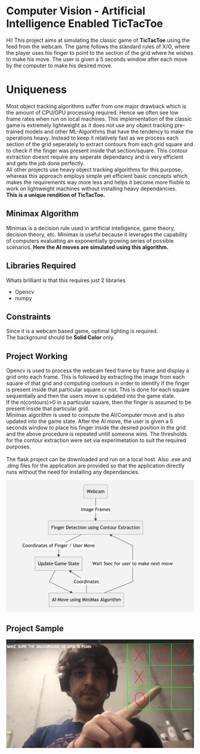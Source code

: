# Computer Vision - Artificial Intelligence Enabled TicTacToe

Hi! This project aims at simulating the classic game of **TicTacToe** using the feed from the webcam. The game follows the standard rules of X/O, where the player uses his finger to point to the section of the grid where he wishes to make his move. The user is given a 5 seconds window after each move by the computer to make his desired move.


# Uniqueness

Most object tracking algorithms suffer from one major drawback which is the amount of CPU/GPU processing required. Hence we often see low frame rates when run on local machines.
This implementation of the classic game is extremely lightweight as it does not use any object tracking pre-trained models and other ML-Algorithms that have the tendency to make the operations heavy. Instead to keep it relatively fast as we process each section of the grid seperately to extract contours from each grid square and to check if the finger was present inside that section/square. This contour extraction doesnt require any seperate dependancy and is very efficient and gets the job done perfectly. <br>All other projects use heavy object tracking algorithms for this purpose, whereas this approach employs simple yet efficient basic concepts which makes the requirements way more less and helps it become more flixble to work on lightweight machines without installing heavy dependancies.<br>
**This is a unique rendition of TicTacToe.**

## Minimax Algorithm

Minimax is a decision rule used in artificial intelligence, game theory, decision theory, etc. Minimax is useful because it leverages the capability of computers evaluating an exponentially growing series of possible scenarios. **Here the AI moves are simulated using this algorithm.**

## Libraries Required
Whats brilliant is that this requires just 2 libraries
- Opencv
- numpy

## Constraints

Since it is a webcam based game, optimal lighting is required.<br>
The background should be **Solid Color** only.

## Project Working

Opencv is used to process the webcam feed frame by frame and display a grid onto each frame. This is followed by extracting the image from each square of that grid and computing contours in order to identify if the finger is present inside that particular square or not. This is done for each square sequentially and then the users move is updated into the game state.<br>
If the n(contours)>0 in a particular square, then the finger is assumed to be present inside that particular grid.<br>
Minimax algorithm is used to compute the AI/Computer move and is also updated into the game state. After the AI move, the user is given a 5 seconds window to place his finger inside the desired position in the grid and the above procedure is repeated untill someone wins. The thresholds for the contour extraction were set via experimetation to suit the required purposes.
<br>
<br>
The flask project can be downloaded and run on a local host.
Also .exe and .dmg files for the application are provided so that the application directly runs without the need for installing any dependancies.

![enter image description here](https://github.com/sharma-anubhav/CV-AI-TTT/blob/master/flowChart.png?raw=true)

## Project Sample
![enter image description here](https://github.com/sharma-anubhav/CV-AI-TTT/blob/master/sample.png?raw=true)
